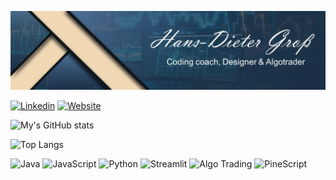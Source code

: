 
![Header](./header.jpg)

[![Linkedin](https://img.shields.io/badge/LinkedIn-3776AB)](https://www.linkedin.com/in/hansdietergro%C3%9F/)
[![Website](https://img.shields.io/badge/Website-9933FF)](https://masteroftheformulas.weebly.com)

![My's GitHub stats](https://github-readme-stats.vercel.app/api?username=hansdietergross&hide=contribs,prs&show_icons=true&theme=cobalt)

![Top Langs](https://github-readme-stats.vercel.app/api/top-langs/?username=anuraghazra&size_weight=0.5&count_weight=0.5&theme=cobalt&layout=donut)

![Java](https://img.shields.io/badge/Java-ED8B00)
![JavaScript](https://img.shields.io/badge/JavaScript-F7DF1E?style=flat&linkIcon=false&link=)
![Python](https://img.shields.io/badge/Python-3776AB?style=flat&linkIcon=false&link=)
![Streamlit](https://img.shields.io/badge/Streamlit-FF4B4B?style=flat&linkIcon=false&link=)
![Algo Trading](https://img.shields.io/badge/Algo_Trading-00FF00?style=flat&linkIcon=false&link=)
![PineScript](https://img.shields.io/badge/PineScript-9933FF?style=flat&linkIcon=false&link=)

